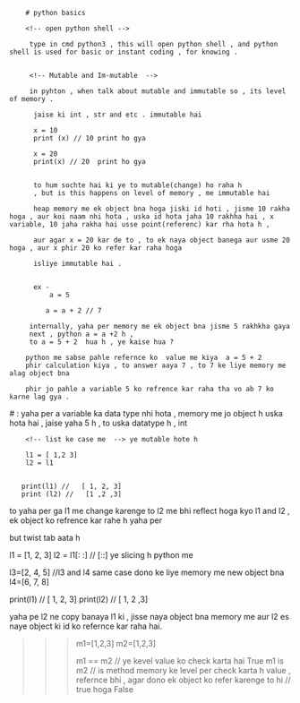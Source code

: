         # python basics

        <!-- open python shell -->

         type in cmd python3 , this will open python shell , and python shell is used for basic or instant coding , for knowing .


         <!-- Mutable and Im-mutable  -->

         in pyhton , when talk about mutable and immutable so , its level of memory .

          jaise ki int , str and etc . immutable hai

          x = 10
          print (x) // 10 print ho gya

          x = 20
          print(x) // 20  print ho gya


          to hum sochte hai ki ye to mutable(change) ho raha h
          , but is this happens on level of memory , me immutable hai

          heap memory me ek object bna hoga jiski id hoti , jisme 10 rakha hoga , aur koi naam nhi hota , uska id hota jaha 10 rakhha hai , x variable, 10 jaha rakha hai usse point(referenc) kar rha hota h ,

          aur agar x = 20 kar de to , to ek naya object banega aur usme 20 hoga , aur x phir 20 ko refer kar raha hoga

          isliye immutable hai .


          ex -
              a = 5

             a = a + 2 // 7

         internally, yaha per memory me ek object bna jisme 5 rakhkha gaya
         next , python a = a +2 h ,
         to a = 5 + 2  hua h , ye kaise hua ?

        python me sabse pahle refernce ko  value me kiya  a = 5 + 2
        phir calculation kiya , to answer aaya 7 , to 7 ke liye memory me alag object bna

        phir jo pahle a variable 5 ko refrence kar raha tha vo ab 7 ko karne lag gya .

   <!-- interview -->  # :  yaha per a variable ka data type nhi hota ,  memory me jo object h uska hota hai , jaise yaha 5 h , to uska datatype h , int

        <!-- list ke case me  --> ye mutable hote h

        l1 = [ 1,2 3]
        l2 = l1


       print(l1) //   [ 1, 2, 3]
       print (l2) //   [1 ,2 ,3]

to yaha per ga l1 me change karenge to l2 me bhi reflect hoga
kyo l1 and l2 , ek object ko refrence kar rahe h yaha per

but twist tab aata h

l1 = [1, 2, 3]
l2 = l1[: :] // [::] ye slicing h python me

l3=[2, 4, 5] //l3 and l4 same case dono ke liye memory me new object bna
l4=[6, 7, 8]

print(l1) // [ 1, 2, 3]
print(l2) // [ 1, 2 ,3]

yaha pe l2 ne copy banaya l1 ki , jisse naya object bna memory me aur l2 es naye object ki id ko refernce kar raha hai.

  <!--( == )and ( is ) method   -->

> > > m1=[1,2,3]
> > > m2=[1,2,3]
> > >
> > > m1 == m2 // ye kevel value ko check karta hai
> > > True
> > > m1 is m2 // is method memory ke level per check karta h value , refernce bhi , agar dono ek object ko refer karenge to hi // true hoga
> > > False
